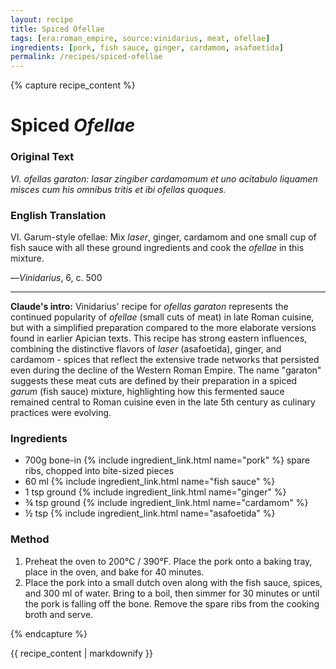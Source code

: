 ```yaml
---
layout: recipe
title: Spiced Ofellae
tags: [era:roman_empire, source:vinidarius, meat, ofellae]
ingredients: [pork, fish sauce, ginger, cardamom, asafoetida]
permalink: /recipes/spiced-ofellae
---
```


{% capture recipe_content %}
# Spiced *Ofellae*

### Original Text
*VI. ofellas garaton: lasar zingiber cardamomum et uno acitabulo liquamen misces cum his omnibus tritis et ibi ofellas quoques.*

### English Translation
VI. Garum-style ofellae: Mix *laser*, ginger, cardamom and one small cup of fish sauce with all these ground ingredients and cook the *ofellae* in this mixture.

—*Vinidarius*, 6, c. 500

___

**Claude's intro:** Vinidarius' recipe for *ofellas garaton* represents the continued popularity of *ofellae* (small cuts of meat) in late Roman cuisine, but with a simplified preparation compared to the more elaborate versions found in earlier Apician texts. This recipe has strong eastern influences, combining the distinctive flavors of *laser* (asafoetida), ginger, and cardamom - spices that reflect the extensive trade networks that persisted even during the decline of the Western Roman Empire. The name "garaton" suggests these meat cuts are defined by their preparation in a spiced *garum* (fish sauce) mixture, highlighting how this fermented sauce remained central to Roman cuisine even in the late 5th century as culinary practices were evolving.

### Ingredients
- 700g bone-in {% include ingredient_link.html name="pork" %} spare ribs, chopped into bite-sized pieces
- 60 ml {% include ingredient_link.html name="fish sauce" %}
- 1 tsp ground {% include ingredient_link.html name="ginger" %}
- ¾ tsp ground {% include ingredient_link.html name="cardamom" %}
- ½ tsp {% include ingredient_link.html name="asafoetida" %}

### Method
1. Preheat the oven to 200°C / 390°F. Place the pork onto a baking tray, place in the oven, and bake for 40 minutes.
2. Place the pork into a small dutch oven along with the fish sauce, spices, and 300 ml of water. Bring to a boil, then simmer for 30 minutes or until the pork is falling off the bone. Remove the spare ribs from the cooking broth and serve.

{% endcapture %}

{{ recipe_content | markdownify }}